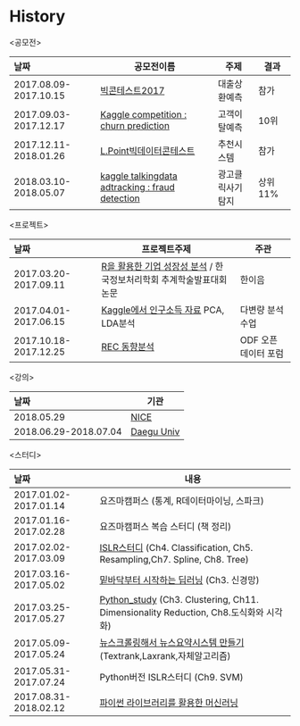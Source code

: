 # History


<공모전>

| 날짜                    | 공모전이름                                    | 주제     | 결과   |
| :--------------------- | ---------------------------------------- | ------ | ---- |
| 2017.08.09-2017.10.15 | [빅콘테스트2017](https://github.com/RyuJiseung/BigCon2017) | 대출상환예측 | 참가   |
| 2017.09.03-2017.12.17 | [Kaggle competition : churn prediction](https://github.com/RyuJiseung/WSDM_2018) | 고객이탈예측 | 10위   |
| 2017.12.11-2018.01.26 | [L.Point빅데이터콘테스트](https://github.com/RyuJiseung/2018_L.Point_BigData_Competition) | 추천시스템 | 참가   |
| 2018.03.10-2018.05.07 | [kaggle talkingdata adtracking : fraud detection](https://github.com/RyuJiseung/kaggle-talkingdata-adtracking-fraud-detection) | 광고클릭사기탐지 | 상위 11% |


<프로젝트>

| 날짜                      | 프로젝트주제                                   | 주관            |
| :------------------------ | -------------------------------------------- | ------------- |
| 2017.03.20-2017.09.11      | [R을 활용한 기업 성장성 분석](https://github.com/RyuJiseung/Analysis_StockPrice_UpDown) / 한국정보처리학회 추계학술발표대회 논문 | 한이음           |
| 2017.04.01-2017.06.15      | [Kaggle에서 인구소득 자료](https://github.com/RyuJiseung/Kaggle-Income_data) PCA, LDA분석 | 다변량 분석 수업     |
| 2017.10.18-2017.12.25      | [REC 동향분석](https://ryujiseung.github.io/ODF-Working-Group/)    | ODF 오픈 데이터 포럼 |
 

<강의>

| 날짜                    | 기관                                   | 
| :--------------------- | ---------------------------------------- | 
| 2018.05.29 | [NICE](https://github.com/RyuJiseung/nice) |
| 2018.06.29-2018.07.04 | [Daegu Univ](https://github.com/RyuJiseung/2018_Daegue_Bigdata_Camp) |


<스터디>

| 날짜                   | 내용                                       |
| :------------------- | ---------------------------------------- |
| 2017.01.02-2017.01.14   | 요즈마캠퍼스 (통계, R데이터마이닝, 스파크)                |
| 2017.01.16-2017.02.28  | 요즈마캠퍼스 복습 스터디 (책 정리)                     |
| 2017.02.02-2017.03.09    | [ISLR스터디](https://github.com/RyuJiseung/ISLR) (Ch4. Classification, Ch5. Resampling,Ch7. Spline, Ch8. Tree) |
| 2017.03.16-2017.05.02   | [밑바닥부터 시작하는 딥러닝](https://github.com/RyuJiseung/Deep_learning) (Ch3. 신경망) |
| 2017.03.25-2017.05.27 | [Python_study](https://github.com/RyuJiseung/Python_Study_2016) (Ch3. Clustering, Ch11. Dimensionality Reduction, Ch8.도식화와 시각화) |
| 2017.05.09-2017.05.24   | [뉴스크롤링해서 뉴스요약시스템 만들기](https://github.com/RyuJiseung/NewsCrawling) (Textrank,Laxrank,자체알고리즘) |
| 2017.05.31-2017.07.24  | Python버전 ISLR스터디 (Ch9. SVM)              |
| 2017.08.31-2018.02.12  | [파이썬 라이브러리를 활용한 머신러닝](https://github.com/RyuJiseung/Machine-Learning-with-Python) |

